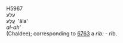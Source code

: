<body>
  <p>H5967<br>  עלע  <br> עֲלַע  ‎  ‛ăla‛  <br><i>al-ah‘ </i><br>(Chaldee); corresponding to <a href="h6763.htm">6763</a>  a <i>rib: - </i>rib.<br></p>
 </body>
